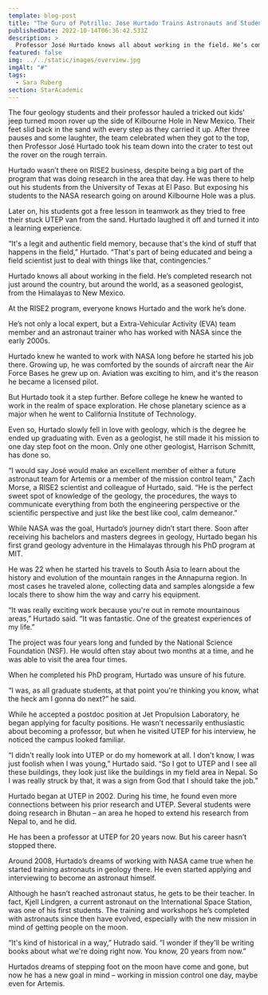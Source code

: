 ```yaml
---
template: blog-post
title: "The Guru of Potrillo: Jose Hurtado Trains Astronauts and Students in an Open-Air Classroom a Mile Wide"
publishedDate: 2022-10-14T06:36:42.533Z
description: >
  Professor José Hurtado knows all about working in the field. He’s completed research not just around the country, but around the world, as a seasoned geologist, from the Himalayas to New Mexico.
featured: false
img: ../../static/images/overview.jpg
imgAlt: "#"
tags:
  - Sara Ruberg
section: StarAcademic
---
```

The four geology students and their professor hauled a tricked out kids’ jeep turned moon rover up the side of Kilbourne Hole in New Mexico. Their feet slid back in the sand with every step as they carried it up. After three pauses and some laughter, the team celebrated when they got to the top, then Professor José Hurtado took his team down into the crater to test out the rover on the rough terrain.

Hurtado wasn’t there on RISE2 business, despite being a big part of the program that was doing research in the area that day. He was there to help out his students from the University of Texas at El Paso. But exposing his students to the NASA research going on around Kilbourne Hole was a plus.

Later on, his students got a free lesson in teamwork as they tried to free their stuck UTEP van from the sand. Hurtado laughed it off and turned it into a learning experience.

“It's a legit and authentic field memory, because that's the kind of stuff that happens in the field,” Hurtado. “That's part of being educated and being a field scientist just to deal with things like that, contingencies.”

Hurtado knows all about working in the field. He’s completed research not just around the country, but around the world, as a seasoned geologist, from the Himalayas to New Mexico.

At the RISE2 program, everyone knows Hurtado and the work he’s done. 

He’s not only a local expert, but a Extra-Vehicular Activity (EVA) team member and an astronaut trainer who has worked with NASA since the early 2000s. 

Hurtado knew he wanted to work with NASA long before he started his job there. Growing up, he was comforted by the sounds of aircraft near the Air Force Bases he grew up on. Aviation was exciting to him, and it's the reason he became a licensed pilot.

But Hurtado took it a step further. Before college he knew he wanted to work in the realm of space exploration. He chose planetary science as a major when he went to California Institute of Technology.

Even so, Hurtado slowly fell in love with geology, which is the degree he ended up graduating with. Even as a geologist, he still made it his mission to one day step foot on the moon. Only one other geologist, Harrison Schmitt, has done so.

“I would say José would make an excellent member of either a future astronaut team for Artemis or a member of the mission control team,” Zach Morse, a RISE2 scientist and colleague of Hurtado, said. “He is the perfect sweet spot of knowledge of the geology, the procedures, the ways to communicate everything from both the engineering perspective or the scientific perspective and just like the best like cool, calm demeanor.”

While NASA was the goal, Hurtado’s journey didn’t start there. Soon after receiving his bachelors and masters degrees in geology, Hurtado began his first grand geology adventure in the Himalayas through his PhD program at MIT.

He was 22 when he started his travels to South Asia to learn about the history and evolution of the mountain ranges in the Annapurna region. In most cases he traveled alone, collecting data and samples alongside a few locals there to show him the way and carry his equipment.

“It was really exciting work because you're out in remote mountainous areas,” Hurtado said. “It was fantastic. One of the greatest experiences of my life.”

The project was four years long and funded by the National Science Foundation (NSF). He would often stay about two months at a time, and he was able to visit the area four times.

When he completed his PhD program, Hurtado was unsure of his future.

“I was, as all graduate students, at that point you're thinking you know, what the heck am I gonna do next?” he said.

While he accepted a postdoc position at Jet Propulsion Laboratory, he began applying for faculty positions. He wasn’t necessarily enthusiastic about becoming a professor, but when he visited UTEP for his interview, he noticed the campus looked familiar. 

“I didn't really look into UTEP or do my homework at all. I don't know, I was just foolish when I was young,” Hurtado said. “So I got to UTEP and I see all these buildings, they look just like the buildings in my field area in Nepal. So I was really struck by that, it was a sign from God that I should take the job.”

Hurtado began at UTEP in 2002. During his time, he found even more connections between his prior research and UTEP. Several students were doing research in Bhutan – an area he hoped to extend his research from Nepal to, and he did. 

He has been a professor at UTEP for 20 years now. But his career hasn’t stopped there. 

Around 2008, Hurtado’s dreams of working with NASA came true when he started training astronauts in geology there. He even started applying and interviewing to become an astronaut himself.

Although he hasn’t reached astronaut status, he gets to be their teacher. In fact, Kjell Lindgren, a current astronaut on the International Space Station, was one of his first students. The training and workshops he’s completed with astronauts since then have evolved, especially with the new mission in mind of getting people on the moon.

“It's kind of historical in a way,” Hutrado said. “I wonder if they'll be writing books about what we're doing right now. You know, 20 years from now.”

Hurtados dreams of stepping foot on the moon have come and gone, but now he has a new goal in mind – working in mission control one day, maybe even for Artemis.